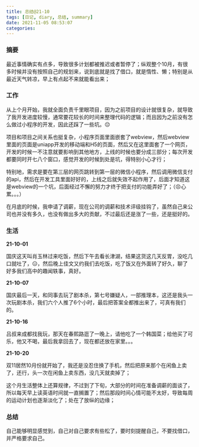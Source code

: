```yaml
---
title: 总结@21-10
tags: [日记, diary, 总结, summary]
date: 2021-11-05 08:53:07
categories:
---
```


### 摘要

最近事情确实有点多，导致很多计划都被推迟或者暂停了；纵观整个10月，有很多时候并没有按照自己的规划来，说到底就是找了借口，就是惰性、懒；特别是从最近天气转凉，早上有点起不来就能看出来；

<!-- more -->

### 工作

从上个月开始，我就全面负责千里眼项目，因为之前项目的设计就很复杂，就导致了我开发进度较慢，通常要花较长的时间来整理代码的逻辑；而且因为之前没有怎么做过小程序的开发，因此还踩了一些坑。😔

项目和项目之间关系也挺复杂，小程序页面里面嵌套了webview，然后webview里面的页面是uniapp开发的移动端和H5的页面，然后又在这里面套了一个网页，开发的时候一不注意就要影响到其他地方，上线的时候也要分成三部分；每次开发都要同时开七八个窗口，感觉开发的时候到处是坑，得特别小心才行；

特别地，需求是要在第三层的网页跳转到第一层的微信小程序，然后调用微信支付的api，然后在开发工具里面好好的，上线之后就失效不起作用了，后面才知道这是webview的一个坑，后面经过不懈的努力才终于把支付的功能弄好了；（😣心累。。。）

在月底的时候，我申请了调薪，现在公司的调薪和技术评级挂钩了，虽然自己来公司也并没有多久，也没有做出多大的贡献，不过最后还是涨了一些，还是挺好的。

### 生活

**21-10-01**

国庆这天叫肖玉林过来吃饭，然后下午去看长津湖，结果这货这几天反胃，没吃几口就吐了，😑，然后晚上佳文又约我们去吃饭，吃了饭又在外面转了好久，聊了好多我们高中的趣闻轶事，真好。

**21-10-07**

国庆最后一天，和同事去玩了剧本杀，第七号嫌疑人，一部推理本，这还是我头一次玩剧本杀，我们六个人推了6个小时，最后把答案全都推出来了，可真有我们的。

**21-10-16**

吕叔来成都找我玩，那天在春熙路逛了一晚上，请他吃了一个韩国菜；给他买了可乐，他又不喝，最后我拿回去了，现在都还放在家里。。。

**21-10-20**

双11居然10月份就开始了，我还是没忍住换了手机，然后把原来那个在闲鱼上卖了，还行，头一次在闲鱼上卖东西，没几天就卖掉了；

这个月生活整体上还算规律，不过到了下旬，大部分的时间在准备调薪的面谈了，所以每天早上读英语时间就一直搁置了；然后那段时间心情可能不太好，导致每周的运动计划也逐渐淡化了；处在了放纵的边缘；

### 总结

自己能够明显感觉到，自己对自己要求有些松了，要时刻提醒自己，不要找借口，并严格要求自己。